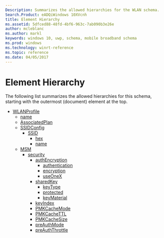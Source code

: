 ```yaml
---
Description: Summarizes the allowed hierarchies for the WLAN schema.
Search.Product: eADQiWindows 10XVcnh
title: Element Hierarchy
ms.assetid: 5dfced88-48fd-4bf6-963c-7ab090b3e26e
author: mcleblanc
ms.author: markl
keywords: windows 10, uwp, schema, mobile broadband schema
ms.prod: windows
ms.technology: winrt-reference
ms.topic: reference
ms.date: 04/05/2017
---
```


# Element Hierarchy


The following list summarizes the allowed hierarchies for this schema, starting with the outermost (document) element at the top.

-   [WLANProfile](element-wlanprofile.md)
    -   [name](element-name.md)
    -   [AssociatedPlan](element-associatedplan.md)
    -   [SSIDConfig](element-ssidconfig.md)
        -   [SSID](element-ssid.md)
            -   [hex](element-hex.md)
            -   [name](element-1-name.md)
    -   [MSM](element-msm.md)
        -   [security](element-security.md)
            -   [authEncryption](element-authencryption.md)
                -   [authentication](element-authentication.md)
                -   [encryption](element-encryption.md)
                -   [useOneX](element-useonex.md)
            -   [sharedKey](element-sharedkey.md)
                -   [keyType](element-keytype.md)
                -   [protected](element-protected.md)
                -   [keyMaterial](element-keymaterial.md)
            -   [keyIndex](element-keyindex.md)
            -   [PMKCacheMode](element-pmkcachemode.md)
            -   [PMKCacheTTL](element-pmkcachettl.md)
            -   [PMKCacheSize](element-pmkcachesize.md)
            -   [preAuthMode](element-preauthmode.md)
            -   [preAuthThrottle](element-preauththrottle.md)

 

 



